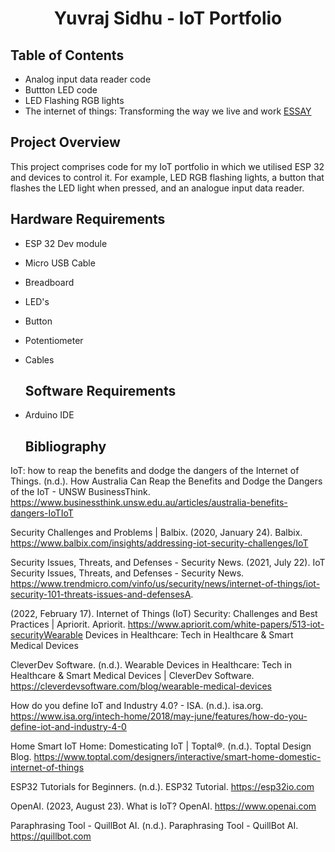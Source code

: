 
<h1 align="center">
  Yuvraj Sidhu - IoT Portfolio
  <br>
</h1>


## Table of Contents

- Analog input data reader code
- Buttton LED code
- LED Flashing RGB lights
- The internet of things: Transforming the way we live and work [ESSAY](https://docs.google.com/document/d/1Wt5IH17LaeNjB1F9XZUIOBY86MENLj0Rqj9v4UNQ_Lk/edit)

## Project Overview

This project comprises code for my IoT portfolio in which we utilised ESP 32 and devices to control it. For example, LED RGB flashing lights, a button that flashes the LED light when pressed, and an analogue input data reader. 


## Hardware Requirements
- ESP 32 Dev module
- Micro USB Cable
- Breadboard
- LED's
- Button
- Potentiometer
- Cables

  ## Software Requirements
- Arduino IDE

  ## Bibliography
IoT: how to reap the benefits and dodge the dangers of the Internet of Things. (n.d.). How Australia Can Reap the Benefits and Dodge the Dangers of the IoT - UNSW BusinessThink. https://www.businessthink.unsw.edu.au/articles/australia-benefits-dangers-IoTIoT

Security Challenges and Problems | Balbix. (2020, January 24). Balbix. https://www.balbix.com/insights/addressing-iot-security-challenges/IoT 

Security Issues, Threats, and Defenses - Security News. (2021, July 22). IoT Security Issues, Threats, and Defenses - Security News. https://www.trendmicro.com/vinfo/us/security/news/internet-of-things/iot-security-101-threats-issues-and-defensesA. 

(2022, February 17). Internet of Things (IoT) Security: Challenges and Best Practices | Apriorit. Apriorit. https://www.apriorit.com/white-papers/513-iot-securityWearable Devices in Healthcare: Tech in Healthcare & Smart Medical Devices 

CleverDev Software. (n.d.). Wearable Devices in Healthcare: Tech in Healthcare & Smart Medical Devices | CleverDev Software. https://cleverdevsoftware.com/blog/wearable-medical-devices

How do you define IoT and Industry 4.0? - ISA. (n.d.). isa.org. https://www.isa.org/intech-home/2018/may-june/features/how-do-you-define-iot-and-industry-4-0

Home Smart IoT Home: Domesticating IoT | Toptal®. (n.d.). Toptal Design Blog. https://www.toptal.com/designers/interactive/smart-home-domestic-internet-of-things

ESP32 Tutorials for Beginners. (n.d.). ESP32 Tutorial. https://esp32io.com

OpenAI. (2023, August 23). What is IoT? OpenAI. https://www.openai.com

Paraphrasing Tool - QuillBot AI. (n.d.). Paraphrasing Tool - QuillBot AI. https://quillbot.com








